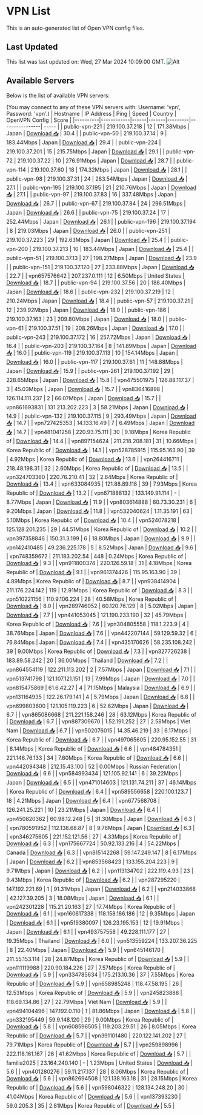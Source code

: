 # VPN List

This is an auto-generated list of Open VPN config files.

## Last Updated

This list was last updated on: Wed, 27 Mar 2024 10:09:00 GMT.
![Alt](https://repobeats.axiom.co/api/embed/186b98318ef1479477931607c1ad7d823f12451f.svg "Repobeats analytics image")

## Available Servers

Below is the list of available VPN servers:

(You may connect to any of these VPN servers with: Username: 'vpn', Password: 'vpn'.)
| Hostname | IP Address | Ping | Speed | Country | OpenVPN Config | Score |
|----------|------------|------|-------|---------|----------------| ----- |
| public-vpn-221 | 219.100.37.218 | 12 | 171.38Mbps | Japan | [Download 📥](./configs/server_0_JP.ovpn) | 30.4 |
| public-vpn-50 | 219.100.37.14 | 9 | 183.44Mbps | Japan | [Download 📥](./configs/server_1_JP.ovpn) | 29.4 |
| public-vpn-224 | 219.100.37.201 | 15 | 215.75Mbps | Japan | [Download 📥](./configs/server_2_JP.ovpn) | 29.1 |
| public-vpn-72 | 219.100.37.22 | 10 | 276.91Mbps | Japan | [Download 📥](./configs/server_3_JP.ovpn) | 28.7 |
| public-vpn-114 | 219.100.37.60 | 18 | 174.32Mbps | Japan | [Download 📥](./configs/server_4_JP.ovpn) | 28.1 |
| public-vpn-98 | 219.100.37.31 | 24 | 283.54Mbps | Japan | [Download 📥](./configs/server_5_JP.ovpn) | 27.1 |
| public-vpn-195 | 219.100.37.195 | 21 | 210.76Mbps | Japan | [Download 📥](./configs/server_6_JP.ovpn) | 27.1 |
| public-vpn-97 | 219.100.37.83 | 16 | 337.48Mbps | Japan | [Download 📥](./configs/server_7_JP.ovpn) | 26.7 |
| public-vpn-67 | 219.100.37.84 | 24 | 296.51Mbps | Japan | [Download 📥](./configs/server_8_JP.ovpn) | 26.6 |
| public-vpn-75 | 219.100.37.24 | 17 | 252.44Mbps | Japan | [Download 📥](./configs/server_9_JP.ovpn) | 26.1 |
| public-vpn-196 | 219.100.37.194 | 8 | 219.03Mbps | Japan | [Download 📥](./configs/server_10_JP.ovpn) | 26.0 |
| public-vpn-251 | 219.100.37.223 | 29 | 192.63Mbps | Japan | [Download 📥](./configs/server_11_JP.ovpn) | 25.4 |
| public-vpn-200 | 219.100.37.213 | 10 | 183.44Mbps | Japan | [Download 📥](./configs/server_12_JP.ovpn) | 25.4 |
| public-vpn-51 | 219.100.37.13 | 27 | 198.27Mbps | Japan | [Download 📥](./configs/server_13_JP.ovpn) | 23.9 |
| public-vpn-151 | 219.100.37.120 | 27 | 233.88Mbps | Japan | [Download 📥](./configs/server_14_JP.ovpn) | 22.7 |
| vpn657576642 | 207.237.0.111 | 12 | 6.50Mbps | United States | [Download 📥](./configs/server_15_US.ovpn) | 18.7 |
| public-vpn-94 | 219.100.37.56 | 20 | 188.40Mbps | Japan | [Download 📥](./configs/server_16_JP.ovpn) | 18.6 |
| public-vpn-232 | 219.100.37.219 | 12 | 210.24Mbps | Japan | [Download 📥](./configs/server_17_JP.ovpn) | 18.4 |
| public-vpn-57 | 219.100.37.21 | 12 | 239.92Mbps | Japan | [Download 📥](./configs/server_18_JP.ovpn) | 18.0 |
| public-vpn-186 | 219.100.37.163 | 23 | 209.80Mbps | Japan | [Download 📥](./configs/server_19_JP.ovpn) | 18.0 |
| public-vpn-61 | 219.100.37.51 | 19 | 208.26Mbps | Japan | [Download 📥](./configs/server_20_JP.ovpn) | 17.0 |
| public-vpn-243 | 219.100.37.172 | 16 | 257.72Mbps | Japan | [Download 📥](./configs/server_21_JP.ovpn) | 16.4 |
| public-vpn-203 | 219.100.37.164 | 8 | 141.89Mbps | Japan | [Download 📥](./configs/server_22_JP.ovpn) | 16.0 |
| public-vpn-119 | 219.100.37.113 | 10 | 154.14Mbps | Japan | [Download 📥](./configs/server_23_JP.ovpn) | 16.0 |
| public-vpn-117 | 219.100.37.61 | 11 | 148.88Mbps | Japan | [Download 📥](./configs/server_24_JP.ovpn) | 15.9 |
| public-vpn-261 | 219.100.37.192 | 29 | 228.65Mbps | Japan | [Download 📥](./configs/server_25_JP.ovpn) | 15.8 |
| vpn475501975 | 126.88.117.37 | 3 | 45.03Mbps | Japan | [Download 📥](./configs/server_26_JP.ovpn) | 15.7 |
| vpn836416898 | 126.114.111.237 | 2 | 66.07Mbps | Japan | [Download 📥](./configs/server_27_JP.ovpn) | 15.7 |
| vpn861693831 | 131.213.202.223 | 3 | 58.21Mbps | Japan | [Download 📥](./configs/server_28_JP.ovpn) | 14.9 |
| public-vpn-132 | 219.100.37.115 | 9 | 293.49Mbps | Japan | [Download 📥](./configs/server_29_JP.ovpn) | 14.7 |
| vpn727425353 | 14.133.16.49 | 7 | 6.49Mbps | Japan | [Download 📥](./configs/server_30_JP.ovpn) | 14.7 |
| vpn481041258 | 220.93.75.111 | 30 | 9.18Mbps | Korea Republic of | [Download 📥](./configs/server_31_KR.ovpn) | 14.4 |
| vpn897154624 | 211.218.208.181 | 31 | 10.66Mbps | Korea Republic of | [Download 📥](./configs/server_32_KR.ovpn) | 14.1 |
| vpn528785915 | 115.95.163.90 | 39 | 4.92Mbps | Korea Republic of | [Download 📥](./configs/server_33_KR.ovpn) | 13.6 |
| vpn264416711 | 218.48.198.31 | 32 | 2.60Mbps | Korea Republic of | [Download 📥](./configs/server_34_KR.ovpn) | 13.5 |
| vpn324703360 | 220.76.210.41 | 32 | 2.64Mbps | Korea Republic of | [Download 📥](./configs/server_35_KR.ovpn) | 13.4 |
| vpn633084935 | 121.88.89.118 | 39 | 7.93Mbps | Korea Republic of | [Download 📥](./configs/server_36_KR.ovpn) | 13.2 |
| vpn671888132 | 133.149.91.114 | - | 8.77Mbps | Japan | [Download 📥](./configs/server_37_JP.ovpn) | 11.9 |
| vpn803614888 | 60.73.30.231 | 6 | 9.20Mbps | Japan | [Download 📥](./configs/server_38_JP.ovpn) | 11.8 |
| vpn532040624 | 1.11.35.191 | 63 | 5.10Mbps | Korea Republic of | [Download 📥](./configs/server_39_KR.ovpn) | 10.4 |
| vpn524078218 | 125.128.201.235 | 29 | 44.51Mbps | Korea Republic of | [Download 📥](./configs/server_40_KR.ovpn) | 10.2 |
| vpn397358846 | 150.31.3.199 | 6 | 18.80Mbps | Japan | [Download 📥](./configs/server_41_JP.ovpn) | 9.9 |
| vpn142410485 | 49.236.225.178 | 5 | 8.52Mbps | Japan | [Download 📥](./configs/server_42_JP.ovpn) | 9.6 |
| vpn748359672 | 211.183.202.54 | 448 | 0.24Mbps | Korea Republic of | [Download 📥](./configs/server_43_KR.ovpn) | 9.3 |
| vpn911800374 | 220.126.59.18 | 31 | 4.18Mbps | Korea Republic of | [Download 📥](./configs/server_44_KR.ovpn) | 9.1 |
| vpn961374426 | 115.95.163.90 | 39 | 4.89Mbps | Korea Republic of | [Download 📥](./configs/server_45_KR.ovpn) | 8.7 |
| vpn938414904 | 211.176.224.142 | 119 | 12.91Mbps | Korea Republic of | [Download 📥](./configs/server_46_KR.ovpn) | 8.3 |
| vpn510221156 | 110.9.106.224 | 28 | 40.58Mbps | Korea Republic of | [Download 📥](./configs/server_47_KR.ovpn) | 8.0 |
| vpn289746052 | 60.120.76.129 | 8 | 5.02Mbps | Japan | [Download 📥](./configs/server_48_JP.ovpn) | 7.7 |
| vpn441053045 | 121.190.233.190 | 32 | 45.79Mbps | Korea Republic of | [Download 📥](./configs/server_49_KR.ovpn) | 7.6 |
| vpn304805558 | 118.1.223.9 | 4 | 38.76Mbps | Japan | [Download 📥](./configs/server_50_JP.ovpn) | 7.6 |
| vpn442207144 | 59.129.59.32 | 6 | 76.84Mbps | Japan | [Download 📥](./configs/server_51_JP.ovpn) | 7.4 |
| vpn435170626 | 58.235.108.242 | 39 | 9.00Mbps | Korea Republic of | [Download 📥](./configs/server_52_KR.ovpn) | 7.3 |
| vpn327726238 | 183.89.58.242 | 20 | 36.00Mbps | Thailand | [Download 📥](./configs/server_53_TH.ovpn) | 7.2 |
| vpn864554119 | 122.211.113.202 | 2 | 7.57Mbps | Japan | [Download 📥](./configs/server_54_JP.ovpn) | 7.1 |
| vpn513741798 | 121.107.121.151 | 13 | 7.99Mbps | Japan | [Download 📥](./configs/server_55_JP.ovpn) | 7.0 |
| vpn815475869 | 61.6.42.27 | 4 | 71.15Mbps | Malaysia | [Download 📥](./configs/server_56_MY.ovpn) | 6.9 |
| vpn131164935 | 122.26.179.141 | 4 | 5.79Mbps | Japan | [Download 📥](./configs/server_57_JP.ovpn) | 6.8 |
| vpn699803600 | 121.105.119.223 | 6 | 52.62Mbps | Japan | [Download 📥](./configs/server_58_JP.ovpn) | 6.7 |
| vpn865086668 | 211.221.158.246 | 28 | 63.12Mbps | Korea Republic of | [Download 📥](./configs/server_59_KR.ovpn) | 6.7 |
| vpn887309670 | 1.52.191.252 | 27 | 2.58Mbps | Viet Nam | [Download 📥](./configs/server_60_VN.ovpn) | 6.7 |
| vpn502076015 | 14.35.46.219 | 33 | 6.17Mbps | Korea Republic of | [Download 📥](./configs/server_61_KR.ovpn) | 6.7 |
| vpn497065605 | 220.95.152.55 | 31 | 8.14Mbps | Korea Republic of | [Download 📥](./configs/server_62_KR.ovpn) | 6.6 |
| vpn484784351 | 221.146.76.133 | 34 | 7.60Mbps | Korea Republic of | [Download 📥](./configs/server_63_KR.ovpn) | 6.6 |
| vpn442094348 | 212.15.43.100 | 52 | 0.00Mbps | Russian Federation | [Download 📥](./configs/server_64_RU.ovpn) | 6.6 |
| vpn584993434 | 121.105.92.141 | 6 | 39.22Mbps | Japan | [Download 📥](./configs/server_65_JP.ovpn) | 6.5 |
| vpn471014603 | 121.131.74.211 | 37 | 46.14Mbps | Korea Republic of | [Download 📥](./configs/server_66_KR.ovpn) | 6.4 |
| vpn589556658 | 220.100.123.7 | 18 | 4.21Mbps | Japan | [Download 📥](./configs/server_67_JP.ovpn) | 6.4 |
| vpn677568708 | 126.241.25.221 | 10 | 23.21Mbps | Japan | [Download 📥](./configs/server_68_JP.ovpn) | 6.4 |
| vpn450820362 | 60.98.12.248 | 5 | 31.30Mbps | Japan | [Download 📥](./configs/server_69_JP.ovpn) | 6.3 |
| vpn780591952 | 112.138.68.87 | 8 | 9.76Mbps | Japan | [Download 📥](./configs/server_70_JP.ovpn) | 6.3 |
| vpn346275605 | 221.152.121.56 | 27 | 4.33Mbps | Korea Republic of | [Download 📥](./configs/server_71_KR.ovpn) | 6.3 |
| vpn175667724 | 50.92.133.216 | 4 | 54.22Mbps | Canada | [Download 📥](./configs/server_72_CA.ovpn) | 6.3 |
| vpn815142268 | 59.147.249.147 | 8 | 6.17Mbps | Japan | [Download 📥](./configs/server_73_JP.ovpn) | 6.2 |
| vpn853568423 | 133.155.204.223 | 9 | 9.71Mbps | Japan | [Download 📥](./configs/server_74_JP.ovpn) | 6.2 |
| vpn113134702 | 222.119.4.93 | 23 | 9.43Mbps | Korea Republic of | [Download 📥](./configs/server_75_KR.ovpn) | 6.2 |
| vpn287295220 | 147.192.221.69 | 1 | 91.31Mbps | Japan | [Download 📥](./configs/server_76_JP.ovpn) | 6.2 |
| vpn214033868 | 42.127.39.205 | 3 | 18.08Mbps | Japan | [Download 📥](./configs/server_77_JP.ovpn) | 6.1 |
| vpn242301228 | 115.21.20.163 | 27 | 17.74Mbps | Korea Republic of | [Download 📥](./configs/server_78_KR.ovpn) | 6.1 |
| vpn160617338 | 118.158.186.186 | 12 | 9.35Mbps | Japan | [Download 📥](./configs/server_79_JP.ovpn) | 6.1 |
| vpn519380097 | 126.23.195.153 | 12 | 19.91Mbps | Japan | [Download 📥](./configs/server_80_JP.ovpn) | 6.1 |
| vpn493757558 | 49.228.111.177 | 27 | 19.35Mbps | Thailand | [Download 📥](./configs/server_81_TH.ovpn) | 6.0 |
| vpn513559224 | 133.207.36.225 | 8 | 22.40Mbps | Japan | [Download 📥](./configs/server_82_JP.ovpn) | 5.9 |
| vpn645146170 | 211.55.153.114 | 28 | 24.87Mbps | Korea Republic of | [Download 📥](./configs/server_83_KR.ovpn) | 5.9 |
| vpn111119988 | 220.90.184.226 | 27 | 7.57Mbps | Korea Republic of | [Download 📥](./configs/server_84_KR.ovpn) | 5.9 |
| vpn334785634 | 175.213.10.36 | 37 | 7.55Mbps | Korea Republic of | [Download 📥](./configs/server_85_KR.ovpn) | 5.9 |
| vpn658985248 | 118.47.58.195 | 26 | 12.53Mbps | Korea Republic of | [Download 📥](./configs/server_86_KR.ovpn) | 5.9 |
| vpn245823888 | 118.69.134.86 | 27 | 22.79Mbps | Viet Nam | [Download 📥](./configs/server_87_VN.ovpn) | 5.9 |
| vpn494104496 | 147.192.0.110 | 1 | 81.86Mbps | Japan | [Download 📥](./configs/server_88_JP.ovpn) | 5.8 |
| vpn332195449 | 59.9.148.120 | 29 | 9.00Mbps | Korea Republic of | [Download 📥](./configs/server_89_KR.ovpn) | 5.8 |
| vpn608596505 | 119.203.29.51 | 26 | 8.05Mbps | Korea Republic of | [Download 📥](./configs/server_90_KR.ovpn) | 5.7 |
| vpn391101480 | 220.122.141.202 | 27 | 79.71Mbps | Korea Republic of | [Download 📥](./configs/server_91_KR.ovpn) | 5.7 |
| vpn259898996 | 222.118.161.167 | 26 | 41.62Mbps | Korea Republic of | [Download 📥](./configs/server_92_KR.ovpn) | 5.7 |
| familia2025 | 23.164.240.140 | - | 1.23Mbps | United States | [Download 📥](./configs/server_93_US.ovpn) | 5.6 |
| vpn401280276 | 59.11.217.137 | 28 | 8.06Mbps | Korea Republic of | [Download 📥](./configs/server_94_KR.ovpn) | 5.6 |
| vpn862694508 | 121.138.163.18 | 31 | 28.15Mbps | Korea Republic of | [Download 📥](./configs/server_95_KR.ovpn) | 5.6 |
| vpn598046322 | 128.134.248.20 | 30 | 41.04Mbps | Korea Republic of | [Download 📥](./configs/server_96_KR.ovpn) | 5.6 |
| vpn137393230 | 59.0.205.3 | 35 | 2.81Mbps | Korea Republic of | [Download 📥](./configs/server_97_KR.ovpn) | 5.5 |
